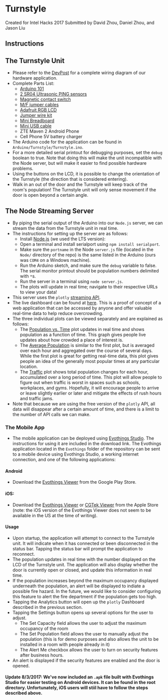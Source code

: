 # Turnstyle

Created for Intel Hacks 2017
Submitted by David Zhou, Daniel Zhou, and Jason Liu

## Instructions

## The Turnstyle Unit
+ Please refer to the [DevPost](https://devpost.com/software/turnstyle) for a complete wiring diagram of our hardware application.
+ Complete Parts List:
	+ [Arduino 101](https://www.sparkfun.com/products/13787)
	+ [2 SR04 Ultrasonic PING sensors](https://www.sparkfun.com/products/13959)
	+ [Magnetic contact switch](https://www.adafruit.com/product/375)
	+ [M/F jumper cables](https://www.sparkfun.com/products/12794)
	+ [Adafruit RGB LCD](https://www.adafruit.com/product/714)
	+ [Jumper wire kit](https://www.sparkfun.com/products/124)
	+ [Mini Breadboard](https://www.sparkfun.com/products/12043)
	+ [Mini USB cable](https://www.sparkfun.com/products/512)
	+ ZTE Maven 2 Android Phone
	+ Cell Phone 5V battery charger
+ The Arduino code for the application can be found in ```Arduino/Turnstyle/Turnstyle.ino```.
+ For a more detailed serial printout for debugging purposes, set the ```debug``` boolean to true.  Note that doing this will make the unit incompatible with the Node server, but will make it easier to find possible hardware problems.
+ Using the buttons on the LCD, it is possible to change the orientation of the Turnstyle (the direction that is considered entering).
+ Walk in an out of the door and the Turnstyle will keep track of the room's population!  The Turnstyle unit will only sense movement if the door is open beyond a certain angle.  

## The Node Streaming Server
+ By piping the serial output of the Arduino into our ```Node.js``` server, we can stream the data from the Turnstyle unit in real time.
+ The instructions for setting up the server are as follows:
    + Install [Node.js](https://nodejs.org/en/download/) (we used the LTS version): 
    + Open a terminal and install serialport using ```npm install serialport```.
    + Make sure the ```portname``` in the Node ```server.js``` file (located in the ```Node/``` directory of the repo) is the same listed in the Arduino (ours was ```COM4``` on a Windows machine).
    + Run the Arduino sketch, and make sure the ```debug``` variable to false.  The serial monitor printout should be population numbers delimited with ```*```s.
    + Run the server in a terminal using ```node server.js```.
    + The plots will update in real time; navigate to their respective URLs to view your data!
+ This server uses the ```plotly``` [streaming API](https://plot.ly/streaming/).
+ The live dashboard can be found at [here](https://plot.ly/dashboard/Turnstyle:4/view).  This is a proof of concept of a web application that can be accessed by anyone and offer valuable real-time data to help reduce overcrowding.
+ The three individual plots can be viewed separately and are explained as follows:
    + The [Population vs. Time](https://plot.ly/~Turnstyle/0/population-vs-time/) plot updates in real time and shows population as a function of time.  This graph gives people live updates about how crowded a place of interest is.
    + The [Average Population](https://plot.ly/~Turnstyle/2/average-population-per-hour/) is similar to the first plot, but is averaged over each hour and aggregated over the course of several days.  While the first plot is great for getting real-time data, this plot gives people an idea of the generally most popular times at any particular location.
    + The [Traffic](https://plot.ly/~Turnstyle/1/traffic-per-hour/) plot shows total population changes for each hour, accumulated over a long period of time.  This plot will allow people to figure out when traffic is worst in spaces such as schools, workplaces, and gyms.  Hopefully, it will encourage people to arrive or leave slightly earlier or later and mitigate the effects of rush hours and traffic jams.
+ Note that because we are using the free version of the ```plotly``` API, all data will disappear after a certain amount of time, and there is a limit to the number of API calls we can make.

### The Mobile App
+ The mobile application can be deployed using [Evothings Studio](https://evothings.com/download/).  The instructions for using it are included in the download link.  The Evothings application located in the ```Evothings``` folder of the repository can be sent to a mobile device using Evothings Studio, a working internet connection, and one of the following applications:

#### Android
+ Download the [Evothings Viewer](https://play.google.com/store/apps/details?id=com.evothings.evothingsviewer&hl=en) from the Google Play Store.

#### iOS:
+ Download the [Evothings Viewer](https://itunes.apple.com/nz/app/evothings-viewer/id1029452707?mt=8) or [CGTek Viewer](https://itunes.apple.com/us/app/cgtek-viewer/id1135118284?mt=8) from the Apple Store (note: the iOS version of the Evothings Viewer does not seem to be available in the US at the time of writing).

#### Usage
+ Upon startup, the application will attempt to connect to the Turnstyle unit.  It will indicate when it has connected or been disconnected in the status bar.  Tapping the status bar will prompt the application to reconnect.
+ The population updates in real time with the number displayed on the LCD of the Turnstyle unit.  The application will also display whether the door is currently open or closed, and update this information in real time.
+ If the population increases beyond the maximum occupancy displayed underneath the population, an alert will be displayed to indiate a possible fire hazard.  In the future, we would like to consider configuring this feature to alert the fire department if the population gets too high.
+ Tapping the Analytics button will open up the ```plotly``` Dashboard described in the previous section.
+ Tapping the Settings button opens up several options for the user to adjust.
    + The Set Capacity field allows the user to adjust the maximum occupancy of the room
    + The Set Population field allows the user to manually adjust the population (this is for demo purposes and also allows the unit to be installed in a room with people already in it)
    + The Alert Me checkbox allows the user to turn on security features after business hours.
+ An alert is displayed if the security features are enabled and the door is opened.

#### Update 8/3/2017: We've now included an ```.apk``` file built with Evothings Studio for easier testing on Android devices.  It can be found in the root directory.  Unfortunately, iOS users will stiil have to follow the steps described above.